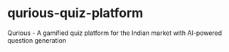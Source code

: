 # qurious-quiz-platform
Qurious - A gamified quiz platform for the Indian market with AI-powered question generation
